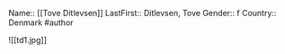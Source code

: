 Name:: [[Tove Ditlevsen]]
LastFirst:: Ditlevsen, Tove
Gender:: f
Country:: Denmark
#author

![[td1.jpg]]